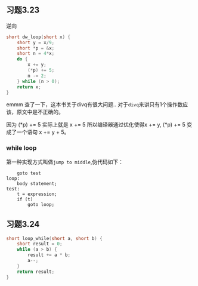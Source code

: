 ## 习题3.23 

逆向

```c
short dw_loop(short x) {
    short y = x/9;
    short *p = &x;
    short n = 4*x;
    do {
        x += y;
        (*p) += 5;
        n -= 2;
    } while (n > 0);
    return x;
}
```

emmm 查了一下，这本书关于divq有很大问题.. 对于`divq`来讲只有1个操作数应该，原文中是不正确的。

因为 (*p) += 5 实际上就是 x += 5 所以编译器通过优化使得x += y, (\*p) += 5 变成了一个语句 x += y + 5。

### while loop

第一种实现方式叫做`jump to middle`,伪代码如下：

``` 
    goto test
loop:
    body statement;
test:
    t = expression;
    if (t)
        goto loop;
```

## 习题3.24

```c
short loop_while(short a, short b) {
    short result = 0;
    while (a > b) {
        result += a * b;
        a--;
    }
    return result;
}
```
